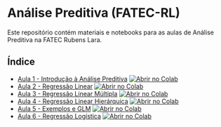 # Análise Preditiva (FATEC-RL)

Este repositório contém materiais e notebooks para as aulas de Análise Preditiva na FATEC Rubens Lara.

## Índice

- [Aula 1 - Introdução à Análise Preditiva](https://github.com/romefeller/predictive/blob/main/notebooks/Intro.ipynb) [![Abrir no Colab](https://colab.research.google.com/assets/colab-badge.svg)](https://colab.research.google.com/github/romefeller/predictive/blob/main/notebooks/Intro.ipynb)
- [Aula 2 - Regressão Linear](https://github.com/romefeller/predictive/blob/main/notebooks/LinReg.ipynb) [![Abrir no Colab](https://colab.research.google.com/assets/colab-badge.svg)](https://colab.research.google.com/github/romefeller/predictive/blob/main/notebooks/LinReg.ipynb)
- [Aula 3 - Regressão Linear Múltipla](https://github.com/romefeller/predictive/blob/main/notebooks/MultiLinReg.ipynb) [![Abrir no Colab](https://colab.research.google.com/assets/colab-badge.svg)](https://colab.research.google.com/github/romefeller/predictive/blob/main/notebooks/MultiLinReg.ipynb)
- [Aula 4 - Regressão Linear Hierárquica](https://github.com/romefeller/predictive/blob/main/notebooks/Multilevel.ipynb) [![Abrir no Colab](https://colab.research.google.com/assets/colab-badge.svg)](https://colab.research.google.com/github/romefeller/predictive/blob/main/notebooks/Multilevel.ipynb)
- [Aula 5 - Exemplos e GLM](https://github.com/romefeller/predictive/blob/main/notebooks/Exemplo_GLM.ipynb) [![Abrir no Colab](https://colab.research.google.com/assets/colab-badge.svg)](https://colab.research.google.com/github/romefeller/predictive/blob/main/notebooks/Exemplo_GLM.ipynb)
- [Aula 6 - Regressão Logística](https://github.com/romefeller/predictive/blob/main/notebooks/Class.ipynb) [![Abrir no Colab](https://colab.research.google.com/assets/colab-badge.svg)](https://colab.research.google.com/github/romefeller/predictive/blob/main/notebooks/Class.ipynb)
